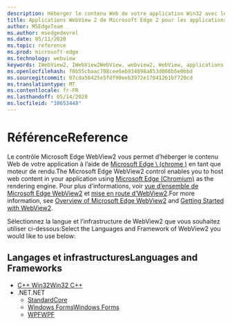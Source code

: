 ```yaml
---
description: Héberger le contenu Web de votre application Win32 avec le contrôle WebView 2 de Microsoft Edge
title: Applications WebView 2 de Microsoft Edge 2 pour les applications Win32
author: MSEdgeTeam
ms.author: msedgedevrel
ms.date: 05/11/2020
ms.topic: reference
ms.prod: microsoft-edge
ms.technology: webview
keywords: IWebView2, IWebView2WebView, webview2, WebView, applications Win32, Win32, Edge, ICoreWebView2, ICoreWebView2Controller, contrôle de navigateur, html Edge
ms.openlocfilehash: f0b55cbaac708cee6eb934898a853d006b5e0bbd
ms.sourcegitcommit: 07cda56425e5fdf90eeb3972e17041261bf720cd
ms.translationtype: MT
ms.contentlocale: fr-FR
ms.lasthandoff: 05/14/2020
ms.locfileid: "10653448"
---
```

# <span data-ttu-id="081c1-104">Référence</span><span class="sxs-lookup"><span data-stu-id="081c1-104">Reference</span></span>

<span data-ttu-id="081c1-105">Le contrôle Microsoft Edge WebView2 vous permet d’héberger le contenu Web de votre application à l’aide de [Microsoft Edge \ (chrome \)](https://www.microsoftedgeinsider.com) en tant que moteur de rendu.</span><span class="sxs-lookup"><span data-stu-id="081c1-105">The Microsoft Edge WebView2 control enables you to host web content in your application using [Microsoft Edge \(Chromium\)](https://www.microsoftedgeinsider.com) as the rendering engine.</span></span>  <span data-ttu-id="081c1-106">Pour plus d’informations, voir [vue d’ensemble de Microsoft Edge WebView2](./index.md) et [mise en route d’WebView2](gettingstarted/win32.md).</span><span class="sxs-lookup"><span data-stu-id="081c1-106">For more information, see [Overview of Microsoft Edge WebView2](./index.md) and [Getting Started with WebView2](gettingstarted/win32.md).</span></span>

<span data-ttu-id="081c1-107">Sélectionnez la langue et l’infrastructure de WebView2 que vous souhaitez utiliser ci-dessous:</span><span class="sxs-lookup"><span data-stu-id="081c1-107">Select the Languages and Framework of WebView2 you would like to use below:</span></span>

## <span data-ttu-id="081c1-108">Langages et infrastructures</span><span class="sxs-lookup"><span data-stu-id="081c1-108">Languages and Frameworks</span></span>

* [<span data-ttu-id="081c1-109">C++ Win32</span><span class="sxs-lookup"><span data-stu-id="081c1-109">Win32 C++</span></span>](reference/win32/0-9-488-reference-webview2.md)
* <span data-ttu-id="081c1-110">.NET</span><span class="sxs-lookup"><span data-stu-id="081c1-110">.NET</span></span>
  * [<span data-ttu-id="081c1-111">Standard</span><span class="sxs-lookup"><span data-stu-id="081c1-111">Core</span></span>](reference/dotnet/0-9-515-reference-webview2.md)
  * [<span data-ttu-id="081c1-112">Windows Forms</span><span class="sxs-lookup"><span data-stu-id="081c1-112">Windows Forms</span></span>](reference/winforms/0-9-515-reference-webview2.md)
  * [<span data-ttu-id="081c1-113">WPF</span><span class="sxs-lookup"><span data-stu-id="081c1-113">WPF</span></span>](reference/wpf/0-9-515-reference-webview2.md)

